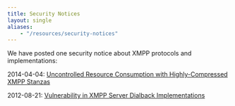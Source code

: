 ```yaml
---
title: Security Notices
layout: single
aliases:
    - "/resources/security-notices"
---
```


We have posted one security notice about XMPP protocols and implementations:

2014-04-04: [Uncontrolled Resource Consumption with Highly-Compressed XMPP Stanzas](uncontrolled-resource-consumption-with-highly-compressed-xmpp-stanzas.html)

2012-08-21: [Vulnerability in XMPP Server Dialback Implementations](vulnerability-in-xmpp-server-dialback-implementations.html)
